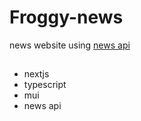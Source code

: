 
# Froggy-news
news website using 
[news api](https://newsapi.org/)

## 

- nextjs
- typescript
- mui
- news api
